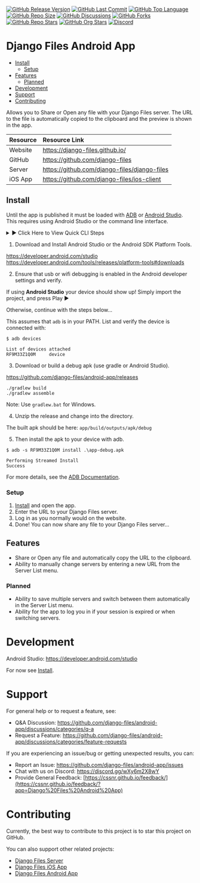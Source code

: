 [![GitHub Release Version](https://img.shields.io/github/v/release/django-files/android-app?logo=github)](https://github.com/django-files/android-app/releases/latest)
[![GitHub Last Commit](https://img.shields.io/github/last-commit/django-files/android-app?logo=github&label=updated)](https://github.com/django-files/android-app/graphs/commit-activity)
[![GitHub Top Language](https://img.shields.io/github/languages/top/django-files/android-app?logo=htmx)](https://github.com/django-files/android-app)
[![GitHub Repo Size](https://img.shields.io/github/repo-size/django-files/android-app?logo=bookstack&logoColor=white&label=repo%20size)](https://github.com/django-files/android-app)
[![GitHub Discussions](https://img.shields.io/github/discussions/django-files/android-app)](https://github.com/django-files/android-app/discussions)
[![GitHub Forks](https://img.shields.io/github/forks/django-files/android-app?style=flat&logo=github)](https://github.com/django-files/android-app/forks)
[![GitHub Repo Stars](https://img.shields.io/github/stars/django-files/android-app?style=flat&logo=github)](https://github.com/django-files/android-app/stargazers)
[![GitHub Org Stars](https://img.shields.io/github/stars/django-files?style=flat&logo=github&label=org%20stars)](https://django-files.github.io/)
[![Discord](https://img.shields.io/discord/899171661457293343?logo=discord&logoColor=white&label=discord&color=7289da)](https://discord.gg/wXy6m2X8wY)

# Django Files Android App

- [Install](#Install)
  - [Setup](#Setup)
- [Features](#Features)
  - [Planned](#Planned)
- [Development](#Development)
- [Support](#Support)
- [Contributing](#Contributing)

Allows you to Share or Open any file with your Django Files server.
The URL to the file is automatically copied to the clipboard and the preview is shown in the app.

| Resource | Resource&nbsp;Link                           |
| -------- | :------------------------------------------- |
| Website  | https://django-files.github.io/              |
| GitHub   | https://github.com/django-files              |
| Server   | https://github.com/django-files/django-files |
| iOS App  | https://github.com/django-files/ios-client   |

## Install

Until the app is published it must be loaded with [ADB](https://developer.android.com/tools/adb) or [Android Studio](https://developer.android.com/studio).  
This requires using Android Studio or the command line interface.

<details><summary>▶️ Click Here to View Quick CLI Steps</summary>

```shell
$ which adb
C:\Users\Shane\Android\sdk\platform-tools\adb.EXE

$ wget https://github.com/django-files/android-app/releases/latest/download/app-debug.apk

$ adb devices
List of devices attached
RF9M33Z1Q0M     device

$ adb -s RF9M33Z1Q0M install .\app-debug.apk
Performing Streamed Install
Success
```

See below for more details...

</details>

1. Download and Install Android Studio or the Android SDK Platform Tools.

https://developer.android.com/studio  
https://developer.android.com/tools/releases/platform-tools#downloads

2. Ensure that usb or wifi debugging is enabled in the Android developer settings and verify.

If using **Android Studio** your device should show up! Simply import the project, and press Play ▶️

Otherwise, continue with the steps below...

This assumes that `adb` is in your PATH. List and verify the device is connected with:

```shell
$ adb devices

List of devices attached
RF9M33Z1Q0M     device
```

3. Download or build a debug apk (use gradle or Android Studio).

https://github.com/django-files/android-app/releases

```shell
./gradlew build
./gradlew assemble
```

Note: Use `gradlew.bat` for Windows.

4. Unzip the release and change into the directory.

The built apk should be here: `app/build/outputs/apk/debug`

5. Then install the apk to your device with adb.

```shell
$ adb -s RF9M33Z1Q0M install .\app-debug.apk

Performing Streamed Install
Success
```

For more details, see the [ADB Documentation](https://developer.android.com/tools/adb#move).

### Setup

1. [Install](#Install) and open the app.
2. Enter the URL to your Django Files server.
3. Log in as you normally would on the website.
4. Done! You can now share any file to your Django Files server...

## Features

- Share or Open any file and automatically copy the URL to the clipboard.
- Ability to manually change servers by entering a new URL from the Server List menu.

### Planned

- Ability to save multiple servers and switch between them automatically in the Server List menu.
- Ability for the app to log you in if your session is expired or when switching servers.

# Development

Android Studio: https://developer.android.com/studio

For now see [Install](#Install).

# Support

For general help or to request a feature, see:

- Q&A Discussion: https://github.com/django-files/android-app/discussions/categories/q-a
- Request a Feature: https://github.com/django-files/android-app/discussions/categories/feature-requests

If you are experiencing an issue/bug or getting unexpected results, you can:

- Report an Issue: https://github.com/django-files/android-app/issues
- Chat with us on Discord: https://discord.gg/wXy6m2X8wY
- Provide General Feedback: [https://cssnr.github.io/feedback/](https://cssnr.github.io/feedback/?app=Django%20Files%20Android%20App)

# Contributing

Currently, the best way to contribute to this project is to star this project on GitHub.

You can also support other related projects:

- [Django Files Server](https://github.com/django-files/django-files)
- [Django Files iOS App](https://github.com/django-files/ios-client)
- [Django Files Android App](https://github.com/django-files/django-files)
